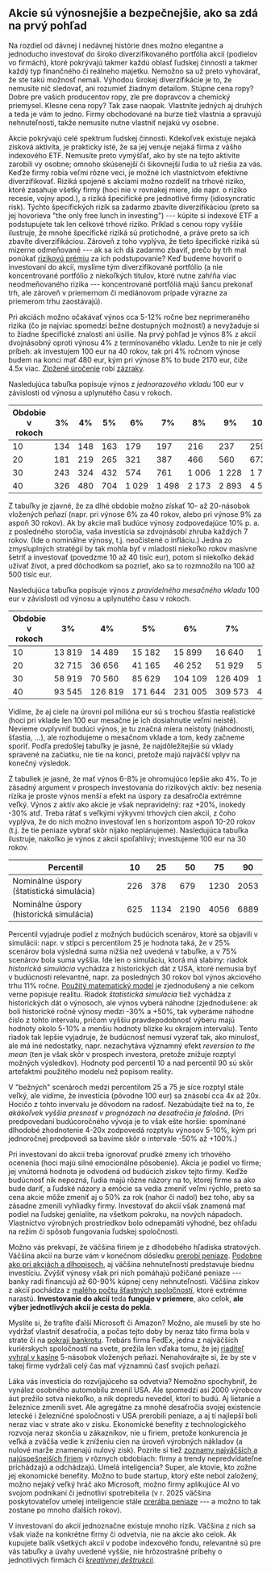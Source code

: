 ## Akcie sú výnosnejšie a bezpečnejšie, ako sa zdá na prvý pohľad

Na rozdiel od dávnej i nedávnej histórie dnes možno elegantne a jednoducho investovať do široko diverzifikovaného portfólia akcií (podielov vo firmách), ktoré pokrývajú takmer každú oblasť ľudskej činnosti a takmer každý typ finančného či reálneho majetku. Nemožno sa už preto vyhovárať, že ste takú možnosť nemali. Výhodou širokej diverzifikácie je to, že nemusíte nič sledovať, ani rozumieť žiadnym detailom. Stúpne cena ropy? Dobre pre vašich producentov ropy, zle pre dopravcov a chemický priemysel. Klesne cena ropy? Tak zase naopak. Vlastníte jedných aj druhých a teda je vám to jedno. Firmy obchodované na burze tiež vlastnia a spravujú nehnuteľnosti, takže nemusíte nutne vlastniť nejakú vy osobne.

Akcie pokrývajú celé spektrum ľudskej činnosti. Kdekoľvek existuje nejaká zisková aktivita, je prakticky isté, že sa jej venuje nejaká firma z vášho indexového ETF. Nemusíte preto vymýšľať, ako by ste na tejto aktivite zarobili vy osobne; omnoho skúsenejší či šikovnejší ľudia to už riešia za vás. Keďže firmy robia veľmi rôzne veci, je možné ich vlastníctvom efektívne diverzifikovať. Riziká spojené s akciami možno rozdeliť na trhové riziko, ktoré zasahuje všetky firmy (hoci nie v rovnakej miere, ide napr. o riziko recesie, vojny apod.), a riziká špecifické pre jednotlivé firmy (idiosyncratic risk). Týchto špecifických rizík sa zadarmo zbavíte diverzifikáciou (preto sa jej hovorieva "the only free lunch in investing") --- kúpite si indexové ETF a podstupujete tak len celkové trhové riziko. Príklad s cenou ropy vyššie ilustruje, že mnohé špecifické riziká sú protichodné, a práve preto sa ich zbavíte diverzifikáciou. Zároveň z toho vyplýva, že tieto špecifické riziká sú mizerne odmeňované --- ak sa ich dá zadarmo zbaviť, prečo by trh mal ponúkať [rizikovú prémiu](risk_premia.md) za ich podstupovanie? Keď budeme hovoriť o investovaní do akcií, myslíme tým diverzifikované portfólio (a nie koncentrované portfólio z niekoľkých titulov, ktoré nutne zahŕňa viac neodmeňovaného rizika --- koncentrované portfóliá majú šancu prekonať trh, ale zároveň v priemernom či mediánovom prípade výrazne za priemerom trhu zaostávajú).

Pri akciách možno očakávať výnos cca 5-12% ročne bez neprimeraného rizika (čo je najviac spomedzi bežne dostupných možností) a nevyžaduje si to žiadne špecifické znalosti ani úsilie. Na prvý pohľad je výnos 8% z akcií dvojnásobný oproti výnosu 4% z termínovaného vkladu. Lenže to nie je celý príbeh: ak investujem 100 eur na 40 rokov, tak pri 4% ročnom výnose budem na konci mať 480 eur, kým pri výnose 8% to bude 2170 eur, čiže 4.5x viac. [Zložené úročenie](https://www.investopedia.com/terms/c/compoundinterest.asp) robí [zázraky](https://5penazi.sk/vzdelavaci-obsah/zlozene-urocenie/#:~:text=Zlo%C5%BEen%C3%A9%20%C3%BAro%C4%8Denie%20znamen%C3%A1%20z%C3%ADskava%C5%A5%20v,nav%C3%BD%C5%A1en%C3%A1%20%C3%BArokmi%20v%20minulom%20obdob%C3%AD.).

Nasledujúca tabuľka popisuje výnos z *jednorazového vkladu* 100 eur v závislosti od výnosu a uplynutého času v rokoch.

| Obdobie v rokoch | 3%   | 4%   | 5%  | 6%    | 7%    | 8%    | 9%    | 10%    |
|------------------|------|------|-----|-------|-------|-------|-------|--------|
| 10               | 134  | 148  | 163 |   179 |   197 |   216 |   237 |   259  |
| 20               | 181  | 219  | 265 |   321 |   387 |   466 |   560 |   673  |
| 30               | 243  | 324  | 432 |   574 |   761 | 1 006 | 1 228 | 1 745  |
| 40               | 326  | 480  | 704 | 1 029 | 1 498 | 2 173 | 2 893 | 4 526  |

Z tabuľky je zjavné, že za dlhé obdobie možno získať 10- až 20-násobok vložených peňazí (napr. pri výnose 6% za 40 rokov, alebo pri výnose 9% za aspoň 30 rokov). Ak by akcie mali budúce výnosy zodpovedajúce 10% p. a. z posledného storočia, vaša investícia sa zdvojnásobí zhruba každých 7 rokov. (Ide o nominálne výnosy, t.j. neočistené o infláciu.) Jedna zo zmysluplných stratégií by tak mohla byť v mladosti niekoľko rokov masívne šetriť a investovať (povedzme 10 až 40 tisíc eur), potom si niekoľko dekád užívať život, a pred dôchodkom sa pozrieť, ako sa to rozmnožilo na 100 až 500 tisíc eur.

Nasledujúca tabuľka popisuje výnos z *pravidelného mesačného vkladu* 100 eur v závislosti od výnosu a uplynutého času v rokoch.

| Obdobie v rokoch |     3%   |     4%   |     5%   |     6%   |     7%   |     8%   |     9%   |    10%   |
|------------------|----------|----------|----------|----------|----------|----------|----------|----------|
| 10               |   13 819 |   14 489 |   15 182 |   15 899 |   16 640 |   17 407 |   18 201 |   19 023 |
| 20               |   32 715 |   36 656 |   41 165 |   46 252 |   51 929 |   58 309 |   65 495 |   73 512 |
| 30               |   58 919 |   70 560 |   85 629 |  104 109 |  126 409 |  152 875 |  183 877 |  220 753 |
| 40               |   93 545 |  126 819 |  171 644 |  231 005 |  309 573 |  412 364 |  546 324 |  720 632 |

Vidíme, že aj ciele na úrovni pol milióna eur sú s trochou šťastia realistické (hoci pri vklade len 100 eur mesačne je ich dosiahnutie veľmi neisté). Nevieme ovplyvniť budúci výnos, je tu značná miera neistoty (náhodnosti, šťastia, ...), ale rozhodujeme o mesačnom vklade a tom, kedy začneme sporiť. Podľa predošlej tabuľky je jasné, že najdôležitejšie sú vklady spravené na začiatku, nie tie na konci, pretože majú najväčší vplyv na konečný výsledok.

Z tabuliek je jasné, že mať výnos 6-8% je ohromujúco lepšie ako 4%. To je zásadný argument v prospech investovania do rizikových aktív: bez nesenia rizika je proste výnos menší a efekt na úspory za desaťročia extrémne veľký. Výnos z aktív ako akcie je však nepravidelný: raz +20%, inokedy -30% atď. Treba rátať s veľkými výkyvmi trhových cien akcií, z čoho vyplýva, že do nich možno investovať len s horizontom aspoň 10-20 rokov (t.j. že tie peniaze vybrať skôr nijako neplánujeme). Nasledujúca tabuľka ilustruje, nakoľko je výnos z akcií spoľahlivý; investujeme 100 eur na 30 rokov.

| Percentil                                |  10  |   25 |   50 |    75 |    90 |
|------------------------------------------|------|------|------|-------|-------|
| Nominálne úspory (štatistická simulácia) | 226  |  378 |  679 |  1230 |  2053 |
| Nominálne úspory (historická simulácia)  | 625  | 1134 | 2190 |  4056 |  6889 |

Percentil vyjadruje podiel z možných budúcich scenárov, ktoré sa objavili v simulácii: napr. v stĺpci s percentilom 25 je hodnota taká, že v 25% scenárov
bola výsledná suma nižšia než uvedená v tabuľke, a v 75% scenárov bola suma vyššia. Ide len o simuláciu, ktorá má slabiny: riadok _historická simulácia_ vychádza z historických dát z USA, ktoré nemusia byť v budúcnosti relevantné, napr. za posledných 30 rokov bol výnos akciového trhu 11% ročne. [Použitý matematický model](https://www.portfoliovisualizer.com/monte-carlo-simulation) je zjednodušený a nie celkom verne popisuje realitu. Riadok _štatistická simulácia_ tiež vychádza z historických dát o výnosoch, ale výnos vyberá náhodne (zjednodušene: ak boli historické ročné výnosy medzi -30% a +50%, tak vyberáme náhodne číslo z tohto intervalu, pričom vyššiu pravdepodobnosť výberu majú hodnoty okolo 5-10% a menšiu hodnoty blízke ku okrajom intervalu). Tento riadok tak lepšie vyjadruje, že budúcnosť nemusí vyzerať tak, ako minulosť, ale má iné nedostatky, napr. nezachytáva významný efekt _reversion to the mean_ (ten je však skôr v prospech investora, pretože znižuje rozptyl možných výsledkov). Hodnoty pod percentil 10 a nad percentil 90 sú skôr artefaktmi použitého modelu než popisom reality.

V "bežných" scenároch medzi percentilom 25 a 75 je síce rozptyl stále veľký, ale vidíme, že investícia (pôvodne 100 eur) sa znásobí cca 4x až 20x. Hocičo z tohto invervalu je dôvodom na radosť. Nezabúdajte tiež na to, že _akákoľvek vyššia presnosť v prognózach na desaťročia je falošná_. (Pri predpovedaní budúcoročného vývoja je to však ešte horšie: spomínané dlhodobé zhodnotenie 4-20x zodpovedá rozptylu výnosov 5-10%, kým pri jednoročnej predpovedi sa bavíme skôr o intervale -50% až +100%.)

Pri investovaní do akcií treba ignorovať prudké zmeny ich trhového ocenenia (hoci majú silné emocionálne pôsobenie). Akcia je podiel vo firme; jej vnútorná hodnota je odvodená od budúcich ziskov tejto firmy. Keďže budúcnosť nik nepozná, ľudia majú rôzne názory na to, ktorej firme sa ako bude dariť, a ľudské názory a emócie sa vedia zmeniť veľmi rýchlo, preto sa cena akcie môže zmeniť aj o 50% za rok (nahor či nadol) bez toho, aby sa zásadne zmenili vyhliadky firmy. Investovať do akcií však znamená mať podiel na ľudskej genialite, na všetkom pokroku, na nových nápadoch. Vlastníctvo výrobných prostriedkov bolo odnepamäti výhodné, bez ohľadu na režim či spôsob fungovania ľudskej spoločnosti.

Možno vás prekvapí, že väčšina firiem je z dlhodobého hľadiska stratových. Väčšina akcií na burze vám v konečnom dôsledku [prerobí peniaze](https://finimize.com/content/most-stocks-lose-money-actually). [Podobne ako pri akciách a dlhopisoch](https://www.lynalden.com/most-investments-are-bad/), aj väčšina nehnuteľností predstavuje biednu investíciu. Zvýšiť výnosy však pri nich pomáhajú požičané peniaze --- banky radi financujú až 60-90% kúpnej ceny nehnuteľnosti. Väčšina ziskov z akcií pochádza z [malého počtu šťastných spoločností](https://mebfaber.com/wp-content/uploads/2020/08/The_Capitalism_Distribution_12.12.12_1_.pdf), ktoré extrémne narastú. **Investovanie do akcií** teda **funguje v priemere**, ako celok, **ale výber jednotlivých akcií je cesta do pekla**.

Myslíte si, že trafíte ďalší Microsoft či Amazon? Možno, ale museli by ste ho vydržať vlastniť desaťročia, a počas tejto doby by neraz táto firma bola v strate či na [pokraji bankrotu](https://www.vox.com/new-money/2017/4/5/15190650/amazon-jeff-bezos-richest). Trebárs firma FedEx, jedna z najväčších kuriérskych spoločností na svete, prežila len vďaka tomu, že jej [riaditeľ vyhral v kasíne](https://www.foxbusiness.com/money/fred-smith-fedex-blackjack-winning-formula) 5-násobok vložených peňazí.  Nenahovárajte si, že by ste v takej firme vydržali celý čas mať významnú časť svojich peňazí.

Láka vás investícia do rozvíjajúceho sa odvetvia? Nemožno spochybniť, že vynález osobného automobilu zmenil USA. Ale spomedzi asi 2000 výrobcov áut prežilo sotva niekoľko, a nik dopredu nevedel, ktorí to budú. Aj lietanie a železnice zmenili svet. Ale agregátne za mnohé desaťročia svojej existencie letecké i železničné spoločnosti v USA prerobili peniaze, a aj tí najlepší boli neraz viac v strate ako v zisku. Ekonomické benefity z technologického rozvoja neraz skončia u zákazníkov, nie u firiem, pretože konkurencia je veľká a zväčša vedie k zníženiu cien na úroveň výrobných nákladov (a nulové marže znamenajú nulový zisk). Pozrite si tiež [zoznamy najväčších a najúspešnejších firiem](https://americanbusinesshistory.org/most-valuable-companies-the-last-25-years/) v rôznych obdobiach: firmy a trendy nepredvídateľne prichádzajú a odchádzajú. Umelá inteligencia? Super, ale ktovie, kto zožne jej ekonomické benefity. Možno to bude startup, ktorý ešte nebol založený, možno nejaký veľký hráč ako Microsoft, možno firmy aplikujúce AI vo svojom podnikaní či jednotliví spotrebitelia (v r. 2025 väčšina poskytovateľov umelej inteligencie stále [prerába peniaze](https://fortune.com/2025/01/07/sam-altman-openai-chatgpt-pro-subscription-losing-money-tech/) --- a možno to tak zostane po mnoho ďalších rokov).

V investovaní do akcií jednoznačne existuje mnoho rizík. Väčšina z nich sa však viaže na konkrétne firmy či odvetvia, nie na akcie ako celok. Ak kupujete balík všetkých akcií v podobe indexového fondu, relevantné sú pre vás tabuľky a úvahy uvedené vyššie, nie hrôzostrašné príbehy o jednotlivých firmách či [_kreatívnej deštrukcii_](https://iness.sk/sk/stranka/12174-Kreativna-destrukcia).
